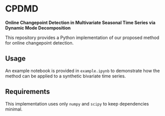# CPDMD

**Online Changepoint Detection in Multivariate Seasonal Time Series via Dynamic Mode Decomposition**

This repository provides a Python implementation of our proposed method for online changepoint detection.

## Usage

An example notebook is provided in `example.ipynb` to demonstrate how the method can be applied to a synthetic bivariate time series.

## Requirements

This implementation uses only `numpy` and `scipy` to keep dependencies minimal.